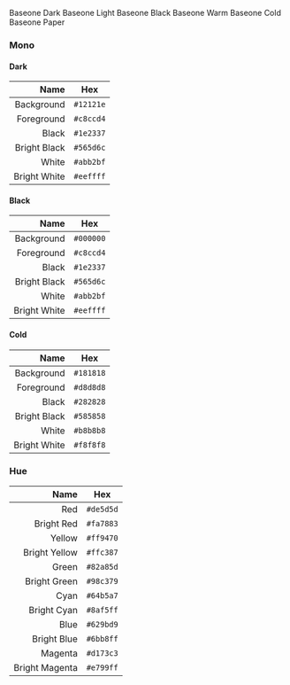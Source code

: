 Baseone Dark
Baseone Light
Baseone Black
Baseone Warm
Baseone Cold
Baseone Paper

### Mono

#### Dark

|           Name | Hex       |
| -------------: | --------- |
|     Background | `#12121e` |
|     Foreground | `#c8ccd4` |
|          Black | `#1e2337` |
|   Bright Black | `#565d6c` |
|          White | `#abb2bf` |
|   Bright White | `#eeffff` |

#### Black

|           Name | Hex       |
| -------------: | --------- |
|     Background | `#000000` |
|     Foreground | `#c8ccd4` |
|          Black | `#1e2337` |
|   Bright Black | `#565d6c` |
|          White | `#abb2bf` |
|   Bright White | `#eeffff` |

#### Cold

|           Name | Hex       |
| -------------: | --------- |
|     Background | `#181818` |
|     Foreground | `#d8d8d8` |
|          Black | `#282828` |
|   Bright Black | `#585858` |
|          White | `#b8b8b8` |
|   Bright White | `#f8f8f8` |

### Hue

|           Name | Hex       |
| -------------: | --------- |
|            Red | `#de5d5d` |
|     Bright Red | `#fa7883` |
|         Yellow | `#ff9470` |
|  Bright Yellow | `#ffc387` |
|          Green | `#82a85d` |
|   Bright Green | `#98c379` |
|           Cyan | `#64b5a7` |
|    Bright Cyan | `#8af5ff` |
|           Blue | `#629bd9` |
|    Bright Blue | `#6bb8ff` |
|        Magenta | `#d173c3` |
| Bright Magenta | `#e799ff` |
